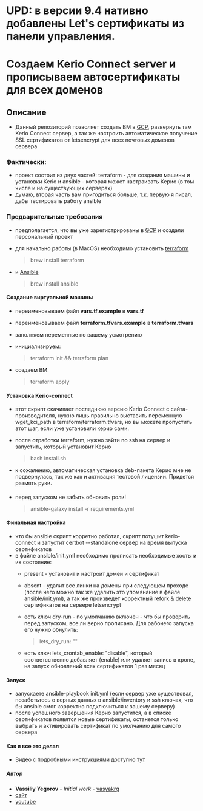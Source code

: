# UPD: в версии 9.4 нативно добавлены Let's сертификаты из панели управления.

# Создаем Kerio Connect server и прописываем автосертификаты для всех доменов

## Описание
- Данный репозиторий позволяет создать ВМ в [GCP](https://console.cloud.google.com), развернуть там Kerio Connect сервер, а так же настроить автоматическое получение SSL сертификатов от letsencrypt для всех почтовых доменов сервера

### Фактически:
- проект состоит из двух частей: terraform - для создания машины и установки Kerio и ansible - которая может настраивать Керио (в том числе и на существующих серверах)
- думаю, вторая часть вам пригодиться больше, т.к. первую я писал, дабы тестировать работу ansible

### Предварительные требования
- предполагается, что вы уже зарегистрированы в [GCP](https://console.cloud.google.com) и создали персональный проект
- для начально работы (в MacOS) необходимо установить [terraform](https://www.terraform.io)
  > brew install terraform

- и [Ansible](https://docs.ansible.com)
  > brew install ansible

#### Создание виртуальной машины
- переименовываем файл **vars.tf.example** в **vars.tf**
- переименовываем файл **terraform.tfvars.example** в **terraform.tfvars**
- заполняем переменные по вашему усмотрению

- инициализируем:
 	> terraform init && terraform plan

- создаем ВМ:
 	> terraform apply

#### Установка Kerio-connect
- этот скрипт скачивает последнюю версию Kerio Connect с сайта-производителя, нужно лишь правильно выставить переменную wget_kci_path в terraform/terraform.tfvars, но вы можете пропустить этот шаг, если уже установили керио сами.
- после отработки terraform, нужно зайти по ssh на сервер и запустить, который установит Керио
	> bash install.sh

- к сожалению, автоматическая установка deb-пакета Керио мне не подвернулась, так же как и активация тестовой лицензии. Придется размять руки.

####
- перед запуском не забыть обновить роли!
  > ansible-galaxy install -r requirements.yml


#### Финальная настройка
- что бы ansible скрипт корретно работал, скрипт потушит kerio-connect и запустит certbot --standalone сервер на время выпуска сертификатов
- в файле ansible/init.yml необходимо прописать необходимые хосты и их состояние:
	- present - установит и настроит домен и сертификат
	- absent - удалит все линки на домены при следующем проходе (после чего можно так же удалить это упомянание в файле ansible/init.yml), а так же произведет корректный refork & delete сертификатов на сервере letsencrypt
	- есть ключ dry-run - по умолчанию включен - что бы проверить перед запуском, все ли верно прописано. Для рабочего запуска его нужно обнулить:
		> lets_dry_run: ""

	- есть ключ	lets_crontab_enable: "disable", который соответсственно добавляет (enable) или удаляет запись в кроне, на запуск обновлений всех сертификатов 1 раз месяц

#### Запуск
- запускаете ansible-playbook init.yml (если сервер уже существовал, позаботьтесь о верных данных в ansible/inventory и ssh ключах, что бы ansible смог корректно подключиться к вашему серверу)
- после успешного завершения Керио запустится, а в списке сертификатов появятся новые сертификаты, останется только выбрать и активировать сертификат по умолчанию для самого сервера

#### Как я все это делал
- Видео с подробными инструкциями доступно [тут](https://youtu.be/-TDIQBVnjVs)

##### Автор
- **Vassiliy Yegorov** - *Initial work* - [vasyakrg](https://github.com/vasyakrg)
- [сайт](vk.com/realmanual)
- [youtube](youtube.com/realmanual)
